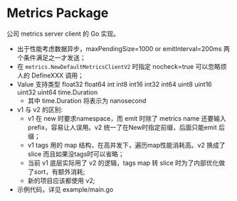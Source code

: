 # Metrics Package

公司 metrics server client 的 Go 实现。

- 出于性能考虑数据异步，maxPendingSize=1000 or emitInterval=200ms 两个条件满足之一才发送；
- 在 `metrics.NewDefaultMetricsClientV2` 时指定 nocheck=true 可以忽略烦人的 DefineXXX 调用；
- Value 支持类型 float32 float64 int int8 int16 int32 int64 uint8 uint16 uint32 uint64 time.Duration
    - 其中 time.Duration 将表示为 nanosecond
- v1 与 v2 的区别:
    - v1 在 new 时要求namespace，而 emit 时除了 metrics name 还要输入 prefix，容易让人误用。v2 统一了在New时指定前缀，后面只能emit 后缀；
    - v1 tags 用的 map 结构，在高并发下，遍历map性能消耗高。v2 换成了 slice 而且如果没tags时可以省略；
    - 当前 v1 底层实际用了 v2 的逻辑，tags map 转 slice 时为了内部优化做了sort，有额外消耗;
    - 新的项目应该都使用 v2;
- 示例代码，详见 example/main.go
